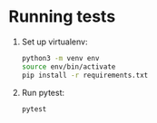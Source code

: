 # Running tests

1. Set up virtualenv:
    ```bash
    python3 -m venv env
    source env/bin/activate
    pip install -r requirements.txt
    ```

2. Run pytest:
    ```bash
    pytest
    ```